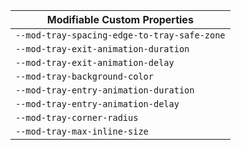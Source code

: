 | Modifiable Custom Properties |
| --- |
|`--mod-tray-spacing-edge-to-tray-safe-zone`|
|`--mod-tray-exit-animation-duration`|
|`--mod-tray-exit-animation-delay`|
|`--mod-tray-background-color`|
|`--mod-tray-entry-animation-duration`|
|`--mod-tray-entry-animation-delay`|
|`--mod-tray-corner-radius`|
|`--mod-tray-max-inline-size`|